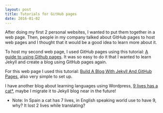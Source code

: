 ```yaml
---
layout: post
title: Tutorials for GitHub pages
date: 2016-01-02
---
```


After doing my first 2 personal websites, I wanted to put them together in a web page. Then, people in my company talked about GitHub pages to host web pages and I thought that it would be a good idea to learn more about it.

To host my second web page, I used GitHub pages using this tutorial: <a href="https://www.thinkful.com/learn/a-guide-to-using-github-pages/" target="_blank">A guide to using Github pages</a>. It was so easy to do it that I wanted to learn Jekyll and create a blog using GitHub pages again.

For this web page I used this tutorial: <a href="http://www.smashingmagazine.com/2014/08/build-blog-jekyll-github-pages/" target="_blank">Build A Blog With Jekyll And GitHub Pages</a>, also very simple to set up.

I have another blog about learning languages using Wordpress, <a href="https://9vidastieneungato.wordpress.com/" target="_blank">9 lives has a cat*</a>, maybe I migrate it to Jekyll blog near in the future!


* Note: In Spain a cat has 7 lives, in English speaking world use to have 9, why? It lost 2 lives while translating?  
